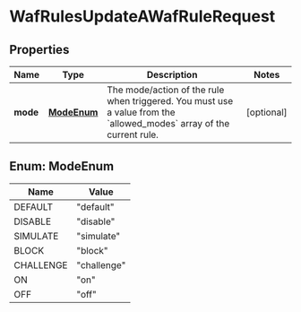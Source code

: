 

# WafRulesUpdateAWafRuleRequest


## Properties

| Name | Type | Description | Notes |
|------------ | ------------- | ------------- | -------------|
|**mode** | [**ModeEnum**](#ModeEnum) | The mode/action of the rule when triggered. You must use a value from the &#x60;allowed_modes&#x60; array of the current rule. |  [optional] |



## Enum: ModeEnum

| Name | Value |
|---- | -----|
| DEFAULT | &quot;default&quot; |
| DISABLE | &quot;disable&quot; |
| SIMULATE | &quot;simulate&quot; |
| BLOCK | &quot;block&quot; |
| CHALLENGE | &quot;challenge&quot; |
| ON | &quot;on&quot; |
| OFF | &quot;off&quot; |



